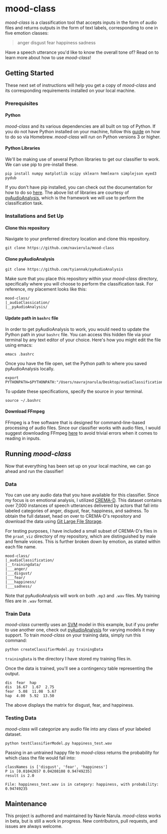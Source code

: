 # mood-class

<i>mood-class</i> is a classification tool that accepts inputs in the form of audio files and returns outputs in the form of text labels, corresponding to one in five emotion classes:
> anger 
> disgust 
> fear
> happiness
> sadness

Have a speech utterance you'd like to know the overall tone of? Read on to learn more about how to use <i>mood-class</i>!

## Getting Started

These next set of instructions will help you get a copy of <i>mood-class</i> and its corresponding requirements installed on your local machine.

### Prerequisites

#### Python
<i>mood-class</i> and its various dependencies are all built on top of Python. If you do not have Python installed on your machine, follow this [guide](https://wsvincent.com/install-python3-mac/) on how to do so via Homebrew. <i>mood-class</i> will run on Python versions 3 or higher.

#### Python Libraries
We'll be making use of several Python libraries to get our classifier to work. We can use pip to pre-install these. 
```
pip install numpy matplotlib scipy sklearn hmmlearn simplejson eyed3 pydub
```
If you don't have pip installed, you can check out the documentation for how to do so [here](https://pip.pypa.io/en/stable/installing/). The above list of libraries are courtesy of [pyAudioAnalysis](https://github.com/tyiannak/pyAudioAnalysis), which is the framework we will use to perform the classification task. 

### Installations and Set Up

#### Clone this repository

Navigate to your preferred directory location and clone this repository.

```
git clone https://github.com/navierula/mood-class
```
#### Clone pyAudioAnalysis

```
git clone https://github.com/tyiannak/pyAudioAnalysis
```
Make sure that you place this repository within your <i>mood-class</i> directory, specifically where you will choose to perform the classification task. For reference, my placement looks like this:
```
mood-class/
|_audioClassication/
|__pyAudioAnalysis/
```

#### Update path in `bashrc` file

In order to get pyAudioAnalysis to work, you would need to update the Python path in your `bashrc` file. You can access this hidden file via your terminal by any text editor of your choice. Here's how you might edit the file using emacs:

```
emacs .bashrc
```
Once you have the file open, set the Python path to where you saved pyAudioAnalysis locally. 

```
export PYTHONPATH=$PYTHONPATH:"/Users/navrajnarula/Desktop/audioClassification/pyAudioAnalysis
```

To update these specifications, specify the source in your terminal.

```
source ~/.bashrc
```
#### Download FFmpeg 

FFmpeg is a free software that is designed for command-line-based processing of audio files. Since our classifier works with audio files, I would suggest downloading FFmpeg [here](https://www.ffmpeg.org/download.html) to avoid trivial errors when it comes to reading in inputs. 

## Running <i>mood-class</i>

Now that everything has been set up on your local machine, we can go ahead and run the classifier!

### Data

You can use any audio data that you have available for this classifier. Since my focus is on emotional analysis, I utilized [CREMA-D](https://github.com/CheyneyComputerScience/CREMA-D). This dataset contains over 7,000 instances of speech utterances delivered by actors that fall into labeled categories of anger, disgust, fear, happiness, and sadness. To obtain the full dataset, head on over to CREMA-D's repository and download the data using [Git Large File Storage](https://git-lfs.github.com/). 

For testing purposes, I have included a small subset of CREMA-D's files in the `praat_viz` directory of my repository, which are distinguished by male and female voices. This is further broken down by emotion, as stated within each file name.

```
mood-class/
|_audioClassification/
|__trainingdata/
|___anger/
|___disgust/
|___fear/
|___happiness/
|___sadness/
```
Note that pyAudioAnalysis will work on both `.mp3` and `.wav` files. My training files are in `.wav` format.

### Train Data

<i>mood-class</i> currently uses an [SVM](https://en.wikipedia.org/wiki/Support_vector_machine) model in this example, but if you prefer to use another one, check out [pyAudioAnalysis](https://github.com/tyiannak/pyAudioAnalysis) for varying models it may support. To train <i>mood-class</i> on your training data, simply run this command:

```
python createClassifierModel.py trainingData
```
`trainingData` is the directory I have stored my training files in.

Once the data is trained, you'll see a contingency table representing the output.

```
dis  fear  hap  
dis  16.67  1.67  2.75  
fear  5.08  11.08  5.67  
hap  4.00  5.92  13.50  
```
The above displays the matrix for disgust, fear, and happiness.

### Testing Data

<i>mood-class</i> will categorize any audio file into any class of your labeled dataset. 

```
python testClassifierModel.py happiness_test.wav
```
Passing in an untrained happy file to <i>mood-class</i> returns the probability for which class the file would fall into:

```
classNames is ['disgust', 'fear', 'happiness']
P is [0.01042657 0.04208108 0.94749235]
result is 2.0

File: happiness_test.wav is in category: happiness, with probability:  0.94749235
```

## Maintenance

This project is authored and maintained by Navie Narula. <i>mood-class</i> works in beta, but is still a work in progress. New contributors, pull requests, and issues are always welcome.

